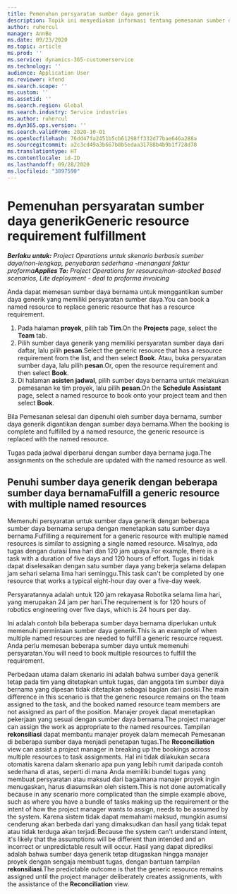 ```yaml
---
title: Pemenuhan persyaratan sumber daya generik
description: Topik ini menyediakan informasi tentang pemesanan sumber daya bernama untuk persyaratan sumber daya generik.
author: ruhercul
manager: AnnBe
ms.date: 09/23/2020
ms.topic: article
ms.prod: ''
ms.service: dynamics-365-customerservice
ms.technology: ''
audience: Application User
ms.reviewer: kfend
ms.search.scope: ''
ms.custom: ''
ms.assetid: ''
ms.search.region: Global
ms.search.industry: Service industries
ms.author: ruhercul
ms.dyn365.ops.version: ''
ms.search.validFrom: 2020-10-01
ms.openlocfilehash: 76dd47fa2451b5cb61298ff332d77bae646a288a
ms.sourcegitcommit: a2c3cd49a3b667b8b5edaa31788b4b9b1f728d78
ms.translationtype: HT
ms.contentlocale: id-ID
ms.lasthandoff: 09/28/2020
ms.locfileid: "3897590"
---
```

# <a name="generic-resource-requirement-fulfillment"></a><span data-ttu-id="37412-103">Pemenuhan persyaratan sumber daya generik</span><span class="sxs-lookup"><span data-stu-id="37412-103">Generic resource requirement fulfillment</span></span>

<span data-ttu-id="37412-104">_**Berlaku untuk:** Project Operations untuk skenario berbasis sumber daya/non-lengkap, penyebaran sederhana -menangani faktur proforma_</span><span class="sxs-lookup"><span data-stu-id="37412-104">_**Applies To:** Project Operations for resource/non-stocked based scenarios, Lite deployment - deal to proforma invoicing_</span></span>

<span data-ttu-id="37412-105">Anda dapat memesan sumber daya bernama untuk menggantikan sumber daya generik yang memiliki persyaratan sumber daya.</span><span class="sxs-lookup"><span data-stu-id="37412-105">You can book a named resource to replace generic resource that has a resource requirement.</span></span>

1. <span data-ttu-id="37412-106">Pada halaman **proyek**, pilih tab **Tim**.</span><span class="sxs-lookup"><span data-stu-id="37412-106">On the **Projects** page, select the **Team** tab.</span></span>
2. <span data-ttu-id="37412-107">Pilih sumber daya generik yang memiliki persyaratan sumber daya dari daftar, lalu pilih **pesan**.</span><span class="sxs-lookup"><span data-stu-id="37412-107">Select the generic resource that has a resource requirement from the list, and then select **Book**.</span></span> <span data-ttu-id="37412-108">Atau, buka persyaratan sumber daya, lalu pilih **pesan**.</span><span class="sxs-lookup"><span data-stu-id="37412-108">Or, open the resource requirement and then select **Book**.</span></span>
3. <span data-ttu-id="37412-109">Di halaman **asisten jadwal**, pilih sumber daya bernama untuk melakukan pemesanan ke tim proyek, lalu pilih **pesan**.</span><span class="sxs-lookup"><span data-stu-id="37412-109">On the **Schedule Assistant** page, select a named resource to book onto your project team and then select **Book**.</span></span>

<span data-ttu-id="37412-110">Bila Pemesanan selesai dan dipenuhi oleh sumber daya bernama, sumber daya generik digantikan dengan sumber daya bernama.</span><span class="sxs-lookup"><span data-stu-id="37412-110">When the booking is complete and fulfilled by a named resource, the generic resource is replaced with the named resource.</span></span>

<span data-ttu-id="37412-111">Tugas pada jadwal diperbarui dengan sumber daya bernama juga.</span><span class="sxs-lookup"><span data-stu-id="37412-111">The assignments on the schedule are updated with the named resource as well.</span></span>

## <a name="fulfill-a-generic-resource-with-multiple-named-resources"></a><span data-ttu-id="37412-112">Penuhi sumber daya generik dengan beberapa sumber daya bernama</span><span class="sxs-lookup"><span data-stu-id="37412-112">Fulfill a generic resource with multiple named resources</span></span>
<span data-ttu-id="37412-113">Memenuhi persyaratan untuk sumber daya generik dengan beberapa sumber daya bernama serupa dengan menetapkan satu sumber daya bernama.</span><span class="sxs-lookup"><span data-stu-id="37412-113">Fulfilling a requirement for a generic resource with multiple named resources is similar to assigning a single named resource.</span></span> <span data-ttu-id="37412-114">Misalnya, ada tugas dengan durasi lima hari dan 120 jam upaya.</span><span class="sxs-lookup"><span data-stu-id="37412-114">For example, there is a task with a duration of five days and 120 hours of effort.</span></span> <span data-ttu-id="37412-115">Tugas ini tidak dapat diselesaikan dengan satu sumber daya yang bekerja selama delapan jam sehari selama lima hari seminggu.</span><span class="sxs-lookup"><span data-stu-id="37412-115">This task can't be completed by one resource that works a typical eight-hour day over a five-day week.</span></span> 

<span data-ttu-id="37412-116">Persyaratannya adalah untuk 120 jam rekayasa Robotika selama lima hari, yang merupakan 24 jam per hari.</span><span class="sxs-lookup"><span data-stu-id="37412-116">The requirement is for 120 hours of robotics engineering over five days, which is 24 hours per day.</span></span>

<span data-ttu-id="37412-117">Ini adalah contoh bila beberapa sumber daya bernama diperlukan untuk memenuhi permintaan sumber daya generik.</span><span class="sxs-lookup"><span data-stu-id="37412-117">This is an example of when multiple named resources are needed to fulfill a generic resource request.</span></span> <span data-ttu-id="37412-118">Anda perlu memesan beberapa sumber daya untuk memenuhi persyaratan.</span><span class="sxs-lookup"><span data-stu-id="37412-118">You will need to book multiple resources to fulfill the requirement.</span></span>

<span data-ttu-id="37412-119">Perbedaan utama dalam skenario ini adalah bahwa sumber daya generik tetap pada tim yang ditetapkan untuk tugas, dan anggota tim sumber daya bernama yang dipesan tidak ditetapkan sebagai bagian dari posisi.</span><span class="sxs-lookup"><span data-stu-id="37412-119">The main difference in this scenario is that the generic resource remains on the team assigned to the task, and the booked named resource team members are not assigned as part of the position.</span></span> <span data-ttu-id="37412-120">Manajer proyek dapat menetapkan pekerjaan yang sesuai dengan sumber daya bernama.</span><span class="sxs-lookup"><span data-stu-id="37412-120">The project manager can assign the work as appropriate to the named resources.</span></span> <span data-ttu-id="37412-121">Tampilan **rekonsiliasi** dapat membantu manajer proyek dalam memecah Pemesanan di beberapa sumber daya menjadi penetapan tugas.</span><span class="sxs-lookup"><span data-stu-id="37412-121">The **Reconciliation** view can assist a project manager in breaking up the bookings across multiple resources to task assignments.</span></span> <span data-ttu-id="37412-122">Hal ini tidak dilakukan secara otomatis karena dalam skenario apa pun yang lebih rumit daripada contoh sederhana di atas, seperti di mana Anda memiliki bundel tugas yang membuat persyaratan atau maksud dari bagaimana manajer proyek ingin menugaskan, harus diasumsikan oleh sistem.</span><span class="sxs-lookup"><span data-stu-id="37412-122">This is not done automatically because in any scenario more complicated than the simple example above, such as where you have a bundle of tasks making up the requirement or the intent of how the project manager wants to assign, needs to be assumed by the system.</span></span> <span data-ttu-id="37412-123">Karena sistem tidak dapat memahami maksud, mungkin asumsi cenderung akan berbeda dari yang dimaksudkan dan hasil yang tidak tepat atau tidak terduga akan terjadi.</span><span class="sxs-lookup"><span data-stu-id="37412-123">Because the system can't understand intent, it's likely that the assumptions will be different than intended and an incorrect or unpredictable result will occur.</span></span> <span data-ttu-id="37412-124">Hasil yang dapat diprediksi adalah bahwa sumber daya generik tetap ditugaskan hingga manajer proyek dengan sengaja membuat tugas, dengan bantuan tampilan **rekonsiliasi**.</span><span class="sxs-lookup"><span data-stu-id="37412-124">The predictable outcome is that the generic resource remains assigned until the project manager deliberately creates assignments, with the assistance of the **Reconciliation** view.</span></span>


